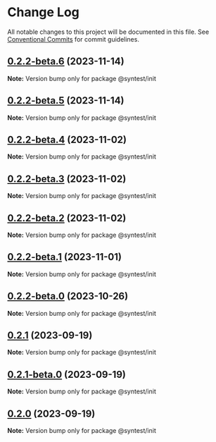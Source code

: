 # Change Log

All notable changes to this project will be documented in this file.
See [Conventional Commits](https://conventionalcommits.org) for commit guidelines.

## [0.2.2-beta.6](https://github.com/syntest-framework/syntest-framework/compare/@syntest/init@0.2.2-beta.5...@syntest/init@0.2.2-beta.6) (2023-11-14)

**Note:** Version bump only for package @syntest/init

## [0.2.2-beta.5](https://github.com/syntest-framework/syntest-framework/compare/@syntest/init@0.2.2-beta.4...@syntest/init@0.2.2-beta.5) (2023-11-14)

**Note:** Version bump only for package @syntest/init

## [0.2.2-beta.4](https://github.com/syntest-framework/syntest-framework/compare/@syntest/init@0.2.2-beta.3...@syntest/init@0.2.2-beta.4) (2023-11-02)

**Note:** Version bump only for package @syntest/init

## [0.2.2-beta.3](https://github.com/syntest-framework/syntest-framework/compare/@syntest/init@0.2.2-beta.2...@syntest/init@0.2.2-beta.3) (2023-11-02)

**Note:** Version bump only for package @syntest/init

## [0.2.2-beta.2](https://github.com/syntest-framework/syntest-framework/compare/@syntest/init@0.2.2-beta.1...@syntest/init@0.2.2-beta.2) (2023-11-02)

**Note:** Version bump only for package @syntest/init

## [0.2.2-beta.1](https://github.com/syntest-framework/syntest-framework/compare/@syntest/init@0.2.2-beta.0...@syntest/init@0.2.2-beta.1) (2023-11-01)

**Note:** Version bump only for package @syntest/init

## [0.2.2-beta.0](https://github.com/syntest-framework/syntest-framework/compare/@syntest/init@0.2.1...@syntest/init@0.2.2-beta.0) (2023-10-26)

**Note:** Version bump only for package @syntest/init

## [0.2.1](https://github.com/syntest-framework/syntest-framework/compare/@syntest/init@0.2.1-beta.0...@syntest/init@0.2.1) (2023-09-19)

**Note:** Version bump only for package @syntest/init

## [0.2.1-beta.0](https://github.com/syntest-framework/syntest-framework/compare/@syntest/init@0.2.0-beta.22...@syntest/init@0.2.1-beta.0) (2023-09-19)

**Note:** Version bump only for package @syntest/init

## [0.2.0](https://github.com/syntest-framework/syntest-framework/compare/@syntest/init@0.2.0-beta.22...@syntest/init@0.2.0) (2023-09-19)

**Note:** Version bump only for package @syntest/init
